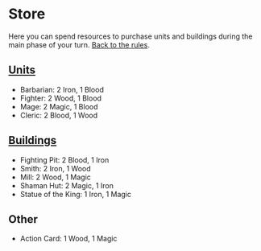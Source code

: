# Store
Here you can spend resources to purchase units and buildings during the main phase of your turn. [Back to the rules](README.md).

## [Units](Units.md)
- Barbarian: 2 Iron, 1 Blood  
- Fighter: 2 Wood, 1 Blood
- Mage: 2 Magic, 1 Blood
- Cleric: 2 Blood, 1 Wood

## [Buildings](Buildings.md)
- Fighting Pit: 2 Blood, 1 Iron
- Smith:  2 Iron, 1 Wood
- Mill: 2 Wood, 1 Magic
- Shaman Hut: 2 Magic, 1 Iron
- Statue of the King: 1 Iron, 1 Magic

## Other
- Action Card: 1 Wood, 1 Magic
